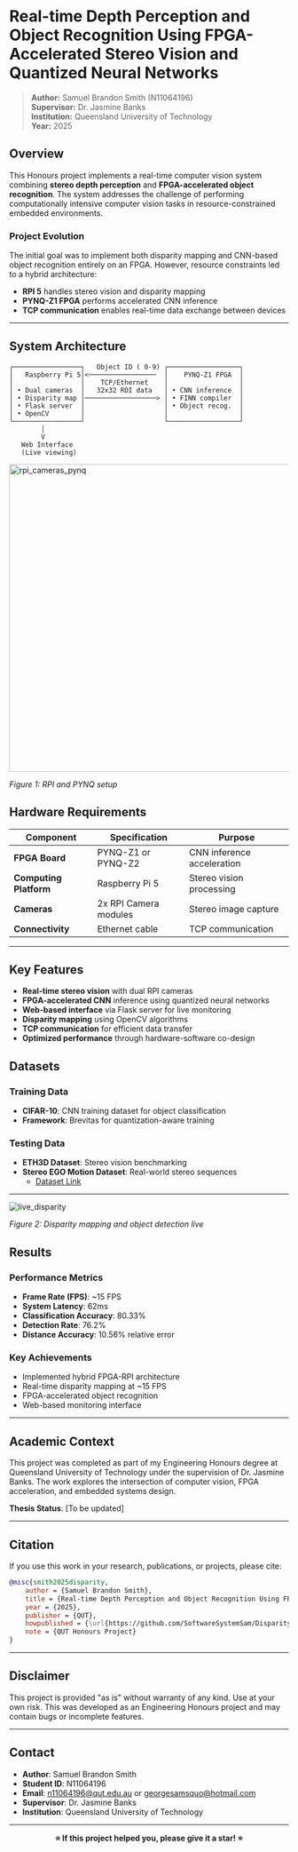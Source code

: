 # Real-time Depth Perception and Object Recognition Using FPGA-Accelerated Stereo Vision and Quantized Neural Networks

> **Author:** Samuel Brandon Smith (N11064196)  
> **Supervisor:** Dr. Jasmine Banks  
> **Institution:** Queensland University of Technology  
> **Year:** 2025

## Overview

This Honours project implements a real-time computer vision system combining **stereo depth perception** and **FPGA-accelerated object recognition**. The system addresses the challenge of performing computationally intensive computer vision tasks in resource-constrained embedded environments.

### Project Evolution
The initial goal was to implement both disparity mapping and CNN-based object recognition entirely on an FPGA. However, resource constraints led to a hybrid architecture:
- **RPI 5** handles stereo vision and disparity mapping
- **PYNQ-Z1 FPGA** performs accelerated CNN inference
- **TCP communication** enables real-time data exchange between devices

---

##  System Architecture

```
┌─────────────────┐   Object ID ( 0-9) ┌──────────────────┐
│   Raspberry Pi 5│<─────────────────  │    PYNQ-Z1 FPGA  │
│                 │    TCP/Ethernet    │                  │
│ • Dual cameras  │   32x32 ROI data   │ • CNN inference  │
│ • Disparity map │──────────────────> │ • FINN compiler  │
│ • Flask server  │                    │ • Object recog.  │
│ • OpenCV        │                    │                  │
└─────────────────┘                    └──────────────────┘
        │
        V
   Web Interface
   (Live viewing)
```

<img width="751" height="554" alt="rpi_cameras_pynq" src="https://github.com/user-attachments/assets/03d2fd46-0328-4870-8db5-6dd6ba470007" />

*Figure 1: RPI and PYNQ setup*


##  Hardware Requirements

| Component | Specification | Purpose |
|-----------|---------------|---------|
| **FPGA Board** | PYNQ-Z1 or PYNQ-Z2 | CNN inference acceleration |
| **Computing Platform** | Raspberry Pi 5 | Stereo vision processing |
| **Cameras** | 2x RPI Camera modules | Stereo image capture |
| **Connectivity** | Ethernet cable | TCP communication |
---

##  Key Features

-  **Real-time stereo vision** with dual RPI cameras
-  **FPGA-accelerated CNN** inference using quantized neural networks
-  **Web-based interface** via Flask server for live monitoring
-  **Disparity mapping** using OpenCV algorithms
-  **TCP communication** for efficient data transfer
-  **Optimized performance** through hardware-software co-design

## Datasets

### Training Data
- **CIFAR-10**: CNN training dataset for object classification
- **Framework**: Brevitas for quantization-aware training

### Testing Data
- **ETH3D Dataset**: Stereo vision benchmarking
- **Stereo EGO Motion Dataset**: Real-world stereo sequences
  - [Dataset Link](https://lmb.informatik.uni-freiburg.de/resources/datasets/StereoEgomotion.en.html)

---




![live_disparity](https://github.com/user-attachments/assets/cca29f6d-c333-47bc-bf03-3e223c5034a9)

*Figure 2: Disparity mapping and object detection live*

## Results

### Performance Metrics 
- **Frame Rate (FPS)**: ~15 FPS
- **System Latency**: 62ms
- **Classification Accuracy**: 80.33%
- **Detection Rate**: 76.2%
- **Distance Accuracy**: 10.56% relative error 

### Key Achievements
-  Implemented hybrid FPGA-RPI architecture
-  Real-time disparity mapping at ~15 FPS
-  FPGA-accelerated object recognition
-  Web-based monitoring interface
---

## Academic Context

This project was completed as part of my Engineering Honours degree at Queensland University of Technology under the supervision of Dr. Jasmine Banks. The work explores the intersection of computer vision, FPGA acceleration, and embedded systems design.

**Thesis Status**: [To be updated]

---

## Citation

If you use this work in your research, publications, or projects, please cite:

```bibtex
@misc{smith2025disparity,
    author = {Samuel Brandon Smith},
    title = {Real-time Depth Perception and Object Recognition Using FPGA-Accelerated Stereo Vision and Quantized Neural Networks},
    year = {2025},
    publisher = {QUT},
    howpublished = {\url{https://github.com/SoftwareSystemSam/Disparity-Mapping-and-CNN-on-PYNQ-Z1}},
    note = {QUT Honours Project}
}
```

---

## Disclaimer

This project is provided "as is" without warranty of any kind. Use at your own risk. This was developed as an Engineering Honours project and may contain bugs or incomplete features.

---

## Contact

- **Author**: Samuel Brandon Smith
- **Student ID**: N11064196  
- **Email**: n11064196@qut.edu.au or georgesamsquo@hotmail.com
- **Supervisor**: Dr. Jasmine Banks
- **Institution**: Queensland University of Technology

---

<div align="center">
  <strong>⭐ If this project helped you, please give it a star! ⭐</strong>
</div>
